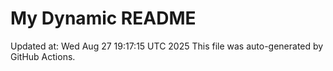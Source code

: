 # My Dynamic README
Updated at: Wed Aug 27 19:17:15 UTC 2025
This file was auto-generated by GitHub Actions.
